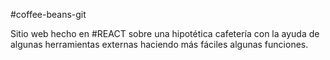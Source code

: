 #coffee-beans-git

Sitio web hecho en #REACT sobre una hipotética cafetería con la ayuda de algunas herramientas externas haciendo más fáciles algunas funciones.
